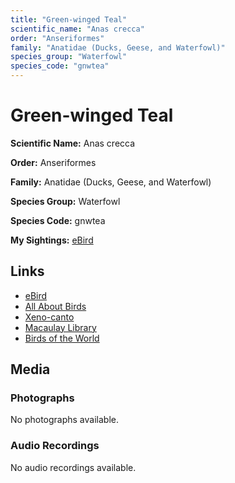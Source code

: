```yaml
---
title: "Green-winged Teal"
scientific_name: "Anas crecca"
order: "Anseriformes"
family: "Anatidae (Ducks, Geese, and Waterfowl)"
species_group: "Waterfowl"
species_code: "gnwtea"
---
```


# Green-winged Teal

**Scientific Name:** Anas crecca

**Order:** Anseriformes

**Family:** Anatidae (Ducks, Geese, and Waterfowl)

**Species Group:** Waterfowl

**Species Code:** gnwtea

**My Sightings:** [eBird](https://ebird.org/lifelist?r=world&time=life&spp=gnwtea)

## Links
* [eBird](https://ebird.org/species/gnwtea) 
* [All About Birds](https://www.allaboutbirds.org/guide/gnwtea) 
* [Xeno-canto](https://www.xeno-canto.org/species/anas-crecca) 
* [Macaulay Library](https://search.macaulaylibrary.org/catalog?taxonCode=gnwtea&sort=rating_rank_desc)
* [Birds of the World](https://birdsoftheworld.org/bow/species/gnwtea)

## Media
### Photographs
No photographs available.

### Audio Recordings
No audio recordings available.
